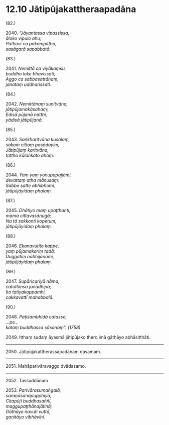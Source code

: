 

# 12.10 Jātipūjakattheraapadāna



(82.)

2040\. _“Jāyantassa vipassissa,_  
_āloko vipulo ahu;_  
_Pathavī ca pakampittha,_  
_sasāgarā sapabbatā._  


(83.)

2041\. _Nemittā ca viyākaṃsu,_  
_buddho loke bhavissati;_  
_Aggo ca sabbasattānaṃ,_  
_janataṃ uddharissati._  


(84.)

2042\. _Nemittānaṃ suṇitvāna,_  
_jātipūjamakāsahaṃ;_  
_Edisā pūjanā natthi,_  
_yādisā jātipūjanā._  


(85.)

2043\. _Saṅkharitvāna kusalaṃ,_  
_sakaṃ cittaṃ pasādayiṃ;_  
_Jātipūjaṃ karitvāna,_  
_tattha kālaṅkato ahaṃ._  


(86.)

2044\. _Yaṃ yaṃ yonupapajjāmi,_  
_devattaṃ atha mānusaṃ;_  
_Sabbe satte abhibhomi,_  
_jātipūjāyidaṃ phalaṃ._  


(87.)

2045\. _Dhātiyo maṃ upaṭṭhanti,_  
_mama cittavasānugā;_  
_Na tā sakkonti kopetuṃ,_  
_jātipūjāyidaṃ phalaṃ._  


(88.)

2046\. _Ekanavutito kappe,_  
_yaṃ pūjamakariṃ tadā;_  
_Duggatiṃ nābhijānāmi,_  
_jātipūjāyidaṃ phalaṃ._  


(89.)

2047\. _Supāricariyā nāma,_  
_catuttiṃsa janādhipā;_  
_Ito tatiyakappamhi,_  
_cakkavattī mahabbalā._  


(90.)

2048\. _Paṭisambhidā catasso,_  
_…pe…_  
_kataṃ buddhassa sāsanaṃ”. (1758)_  


2049\. Itthaṃ sudaṃ āyasmā jātipūjako thero imā gāthāyo abhāsitthāti.

---

2050\. Jātipūjakattherassāpadānaṃ dasamaṃ.



---

2051\. Mahāparivāravaggo dvādasamo.



---

2052\. Tassuddānaṃ



2053\. _Parivārasumaṅgalā,_  
_saraṇāsanapupphiyā;_  
_Citapūjī buddhasaññī,_  
_maggupaṭṭhānajātinā;_  
_Gāthāyo navuti vuttā,_  
_gaṇitāyo vibhāvihi._  




